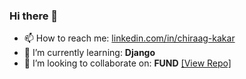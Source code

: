 ### Hi there 👋
- 📫 How to reach me: [linkedin.com/in/chiraag-kakar](linkedin.com/in/chiraag-kakar)
- 🌱 I’m currently learning: **Django**
- 👯 I’m looking to collaborate on: **FUND**  [[View Repo]](https://github.com/chiraag-kakar/FUND)

<!--
**chiraag-kakar/chiraag-kakar** is a ✨ _special_ ✨ repository because its `README.md` (this file) appears on your GitHub profile.

Here are some ideas to get you started:

- 🔭 I’m currently working on ...
- 🌱 I’m currently learning ...
- 👯 I’m looking to collaborate on ...
- 🤔 I’m looking for help with ...
- 💬 Ask me about ...
- 📫 How to reach me: ...
- 😄 Pronouns: ...
- ⚡ Fun fact: ...
-->
